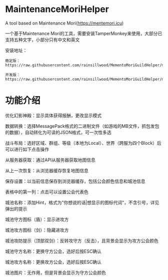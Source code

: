 # MaintenanceMoriHelper
 A tool based on Maintenance Mori(https://mentemori.icu)
 
 一个基于Maintenance Mori的工具，需要安装TamperMonkey来使用，大部分已支持五种文字，小部分只有中文和英文

 安装地址：
 
    稳定版：https://raw.githubusercontent.com/rainsillwood/MementoMoriGuildHelper/main/dist/GuildHelper.user.js
    
    开发版：https://raw.githubusercontent.com/rainsillwood/MementoMoriGuildHelper/main/extend/GuildHelper.user.js

# 功能介绍
 优化幻影神殿：显示具体获得报酬，更改显示模式

 数据转换：选择MessagePack格式的二进制文件（如游戏的MB文件，抓包发包的数据），自动转化为可读的JSON格式，可一次性多选
 
 战斗布局：选好区域、群组、等级（本地为Local）、世界（跨服为四个Block）后可以进行如下点击操作
 
   从服务器获取：通过API从服务器获取地图信息
   
   从上一次恢复：从浏览器缓存恢复地图信息

   保存设置：以当前信息保存到浏览器缓存，包括公会颜色信息和城池信息

   表格中的第一列：点击可以设置公会代表色

   城池名称：添加Hint，格式为"你想说的话|想显示的图标代词"，不含引号，详见弹出的提示

   城池守方图标（盾）：显示进攻方

   城池攻方图标（剑）：隐藏进攻方

   城池攻防提示（顶部双剑）：反转攻守方（反击），且背景会显示为攻方公会颜色

   城池守方名称：更换守方公会，选好后按ESC确认

   城池攻方名称：更换攻方公会，选好后按ESC确认

   城池图片：无作用，但是背景会显示为守方公会颜色
